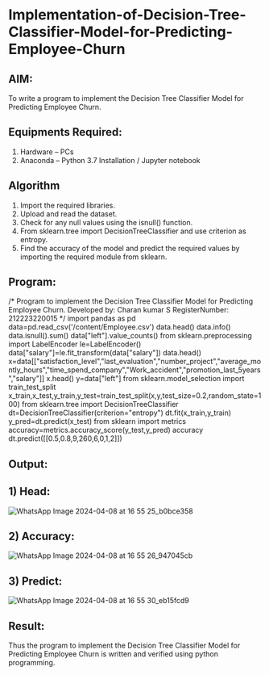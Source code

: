 # Implementation-of-Decision-Tree-Classifier-Model-for-Predicting-Employee-Churn

## AIM:
To write a program to implement the Decision Tree Classifier Model for Predicting Employee Churn.

## Equipments Required:
1. Hardware – PCs
2. Anaconda – Python 3.7 Installation / Jupyter notebook

## Algorithm
1. Import the required libraries.
2. Upload and read the dataset.
3. Check for any null values using the isnull() function.
4. From sklearn.tree import DecisionTreeClassifier and use criterion as entropy.
5. Find the accuracy of the model and predict the required values by importing the required module from sklearn. 

## Program:

/*
Program to implement the Decision Tree Classifier Model for Predicting Employee Churn.
Developed by: Charan kumar S
RegisterNumber: 212223220015
*/
import pandas as pd
data=pd.read_csv('/content/Employee.csv')
data.head()
data.info()
data.isnull().sum()
data["left"].value_counts()
from sklearn.preprocessing import LabelEncoder
le=LabelEncoder()
data["salary"]=le.fit_transform(data["salary"])
data.head()
x=data[["satisfaction_level","last_evaluation","number_project","average_montly_hours","time_spend_company","Work_accident","promotion_last_5years","salary"]]
x.head()
y=data["left"]
from sklearn.model_selection import train_test_split
x_train,x_test,y_train,y_test=train_test_split(x,y,test_size=0.2,random_state=100)
from sklearn.tree import DecisionTreeClassifier
dt=DecisionTreeClassifier(criterion="entropy")
dt.fit(x_train,y_train)
y_pred=dt.predict(x_test)
from sklearn import metrics
accuracy=metrics.accuracy_score(y_test,y_pred)
accuracy
dt.predict([[0.5,0.8,9,260,6,0,1,2]])


## Output:

## 1) Head:
![WhatsApp Image 2024-04-08 at 16 55 25_b0bce358](https://github.com/cherryscharan/Implementation-of-Decision-Tree-Classifier-Model-for-Predicting-Employee-Churn/assets/146930617/b8674474-cd82-489c-aca2-02b05bbde40e)

## 2) Accuracy:
![WhatsApp Image 2024-04-08 at 16 55 26_947045cb](https://github.com/cherryscharan/Implementation-of-Decision-Tree-Classifier-Model-for-Predicting-Employee-Churn/assets/146930617/b85948ed-2f6e-43e2-b488-a1e0b72b72ef)

## 3) Predict:
![WhatsApp Image 2024-04-08 at 16 55 30_eb15fcd9](https://github.com/cherryscharan/Implementation-of-Decision-Tree-Classifier-Model-for-Predicting-Employee-Churn/assets/146930617/bf90a887-0b97-4d67-867d-5ef5d79e27ea)


## Result:
Thus the program to implement the  Decision Tree Classifier Model for Predicting Employee Churn is written and verified using python programming.
